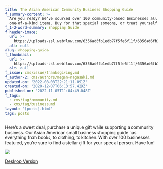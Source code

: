 ```yaml
---
title: The Asian American Community Business Shopping Guide
f_summary-content: >-
  Are you ready? We've sourced over 100 community-based businesses all offering
  one-of-a-kind items. Buy for that special someone, or treat yourself.
f_1-2-word-summary: Shopping Guide
f_header-image:
  url: >-
    https://uploads-ssl.webflow.com/6356ad6fb1edb77f5fe6f11f/6356ad6fb1edb7bba9e6fb69_5fcdc528ac365931ae7348e6_Screenshot202020-12-0620220049.jpeg
  alt: null
slug: shopping-guide
f_thumbnail:
  url: >-
    https://uploads-ssl.webflow.com/6356ad6fb1edb77f5fe6f11f/6356ad6fb1edb7ce16e6fb6a_5fcdc52a7f8de6fb28f5659c_Screenshot202020-12-0620220104.jpeg
  alt: null
f_issue: cms/issue/thanksgiving.md
f_author-2: cms/authors/megan-nagasaki.md
updated-on: '2022-08-03T22:21:11.091Z'
created-on: '2020-12-07T06:13:57.429Z'
published-on: '2022-11-05T11:04:49.048Z'
f_tags:
  - cms/tag/community.md
  - cms/tag/business.md
layout: '[posts].html'
tags: posts
---
```


Here's a sweet deal, purchase a unique gift while supporting a community business. Our Asian American small business shopping guide has everything from books, to clothing, to kitchen. With over 100 businesses featured, you're sure to find a stellar gift for your special person. Have fun!

![](https://uploads-ssl.webflow.com/6356ad6fb1edb77f5fe6f11f/6356ad6fb1edb71fbfe6f794_Asian%20American%20Community%20Business%20Shopping%20Guide%202.png)

[Desktop Version](http://www.itsyozine.com/special/shopping-guide)

‍
